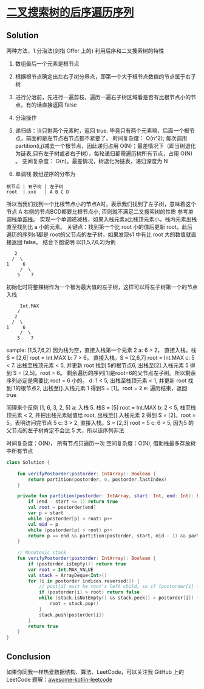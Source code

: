 # [二叉搜索树的后序遍历序列][title]

## Solution
两种方法，1.分治法(剑指 Offer 上的)
利用后序和二叉搜索树的特性
1. 数组最后一个元素是根节点
2. 根据根节点确定出左右子树分界点，即第一个大于根节点数值的节点属于右子树
3. 进行分治前，先进行一遍剪枝，遍历一遍右子树区域看是否有比根节点小的节点，有的话直接返回 false
4. 分治操作
5. 递归结：当只剩两个元素时，返回 true. 毕竟只有两个元素嘛，后面一个根节点，前面的是左节点右节点都不紧要了。
时间复杂度： O(n^2); 每次调用partition(i,j)减去一个根节点，因此递归占用 O(N)；最差情况下（即当树退化为链表,只有左子树或者右子树），每轮递归都需遍历树所有节点，占用 O(N) 。
空间复杂度： O(n)。最差情况，树退化为链表，递归深度为 N

2. 单调栈
数组逆序的分布为
```
根节点 | 右子树 | 左子树
root  | xxx   | A B C D
```
所以当我们找到一个比根节点小的节点A时，表示我们找到了左子树，意味着这个节点 A 右侧的节点BCD都要比根节点小, 否则就不满足二叉搜索树的性质
参考单调栈[单调栈](https://blog.csdn.net/zuzhiang/article/details/78134247)。
实现一个单调递减栈，如果入栈元素a比栈顶元素小，栈内元素出栈直至找到比 a 小的元素。
关键点：找到第一个比 root 小的值后更新 root，此后遍历的序列s1都是 root的父节点的左子树，如果发现s1 中有比 root 大的数值就直接返回 false。
结合下图说明
以\[1,5,7,6,2\]为例
```
   2
  /  \
1     6
     /  \
    5    7
```
初始化时将整棵树作为一个根为最大值的左子树，这样可以将左子树第一个的节点入栈
```
     Int.MAX
    /
   2
  /  \
1     6
     /  \
    5    7

```
sample: \[1,5,7,6,2\]
因为栈为空，直接入栈第一个元素 2
a: 6 > 2， 直接入栈。栈S = \[2,6\] root = Int.MAX
b: 7 > 6， 直接入栈。S = \[2,6,7\] root = Int.MAX
c: 5 < 7. 出栈至栈顶元素 < 5, 并更新 root 找到 5的根节点6, 出栈至\[2\].入栈元素 5 得到 S = \[2,5\]。root = 6。
    剩余遍历的序列\[1\]是root=6的父节点左子树。所以剩余序列必定是需要比 root = 6 小的。
d: 1 < 5, 出栈至栈顶元素 < 1, 并更新 root 找到 1的根节点2, 出栈至\[\].入栈元素 1 得到S =  \[1\]。root = 2
e: 遍历结束，返回 true

同理来个反例 \[1, 6, 3, 2, 5\]
a: 入栈 5. 栈S = \[5\] root = Int.MAX
b: 2 < 5, 栈至栈顶元素 < 2, 并把出栈元素赋值给 root, 出栈至\[\].入栈元素 2 得到 S = \[2\]。root = 5。表明访问完节点 5
c: 3 > 2, 直接入栈。S = \[2,3\] root = 5
c: 6 > 5, 因为5 的父节点的左子树肯定不会比 5 大，所以该序列非法

时间复杂度：O(N)， 所有节点只遍历一次
空间复杂度：O(N), 借助栈最多存放树中所有节点
```kotlin
class Solution {
    
    fun verifyPostorder(postorder: IntArray): Boolean {
        return partition(postorder, 0, postorder.lastIndex)
    }

    private fun partition(postorder: IntArray, start: Int, end: Int): Boolean {
        if (end - start <= 1) return true
        val root = postorder[end]
        var p = start
        while (postorder[p] < root) p++
        val mid = p
        while (postorder[p] > root) p++
        return p == end && partition(postorder, start, mid - 1) && partition(postorder, mid, end - 1)
    }
    
    // Monotonic stack
    fun verifyPostorder(postorder: IntArray): Boolean {
        if (postorder.isEmpty()) return true
        var root = Int.MAX_VALUE
        val stack = ArrayDeque<Int>()
        for (i in postorder.indices.reversed()) {
            // post[i] must be root's left child, so if (postorder[i] > root) return false
            if (postorder[i] > root) return false   
            while (stack.isNotEmpty() && stack.peek() > postorder[i]) { // find out nearest root of postorder[i]
                root = stack.pop()
            }
            stack.push(postorder[i])
        }
        return true
    }
}
```

## Conclusion
如果你同我一样热爱数据结构、算法、LeetCode，可以关注我 GitHub 上的 LeetCode 题解：[awesome-kotlin-leetcode][akl]



[title]: https://leetcode-cn.com/problems/er-cha-sou-suo-shu-de-hou-xu-bian-li-xu-lie-lcof/
[akl]: https://github.com/NightXlt/awesome-kotlin-leetcode
